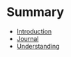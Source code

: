 # Summary

* [Introduction](Readme.md)
* [Journal](dear-diary-today-i.md)
* [Understanding](understanding.md)

